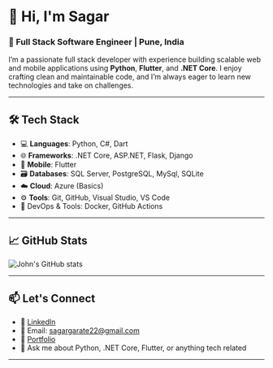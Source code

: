 # 👋 Hi, I'm Sagar

### 🚀 Full Stack Software Engineer | Pune, India

I’m a passionate full stack developer with experience building scalable web and mobile applications using **Python**, **Flutter**, and **.NET Core**. I enjoy crafting clean and maintainable code, and I’m always eager to learn new technologies and take on challenges.

---

## 🛠️ Tech Stack

- 💻 **Languages**: Python, C#, Dart  
- 🌐 **Frameworks**: .NET Core, ASP.NET, Flask, Django
- 📱 **Mobile**: Flutter  
- 🗃️ **Databases**: SQL Server, PostgreSQL, MySql, SQLite  
- ☁️ **Cloud**: Azure (Basics)
- ⚙️ **Tools**: Git, GitHub, Visual Studio, VS Code
- 🐳 DevOps & Tools: Docker, GitHub Actions

---

## 📈 GitHub Stats

![John's GitHub stats](https://github-readme-stats.vercel.app/api?username=sagargarate22&show_icons=true&theme=radical)

---

## 📫 Let's Connect

- 🔗 [LinkedIn]([(https://linkedin.com/in/sagar-garate-3573ab233)])  
- 📧 Email: sagargarate22@gmail.com
- 🚀 [Portfolio]([https://sagargarate22.github.io/sagar-portfolio/])
- 💬 Ask me about Python, .NET Core, Flutter, or anything tech related  

---
